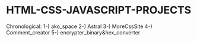 # HTML-CSS-JAVASCRIPT-PROJECTS
Chronological:
1-) ako_space
2-) Astral
3-) MoreCssSite
4-) Comment_creator
5-) encrypter_binary&hex_converter



